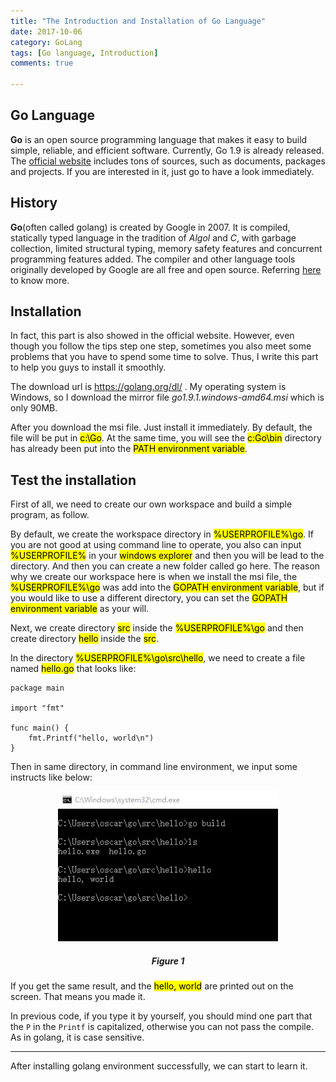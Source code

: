 ```yaml
---
title: "The Introduction and Installation of Go Language"
date: 2017-10-06
category: GoLang
tags: [Go language, Introduction]
comments: true

---
```


## Go Language

**Go** is an open source programming language that makes it easy to build simple, reliable, and efficient software. Currently, Go 1.9 is already released. The [official website](https://golang.org/#) includes tons of sources, such as documents, packages and projects. If you are interested in it, just go to have a look immediately.  

## History

**Go**(often called golang) is created by Google in 2007. It is compiled, statically typed language in the tradition of *Algol* and *C*, with garbage collection, limited structural typing, memory safety features and concurrent programming features added. The compiler and other language tools originally developed by Google are all free and open source. Referring [here](https://en.wikipedia.org/wiki/Go_(programming_language)) to know more.  

## Installation

In fact, this part is also showed in the official website. However, even though you follow the tips step one step, sometimes you also meet some problems that you have to spend some time to solve. Thus, I write this part to help you guys to install it smoothly.  

The download url is https://golang.org/dl/ . My operating system is Windows, so I download the mirror file *go1.9.1.windows-amd64.msi* which is only 90MB.  

After you download the msi file. Just install it immediately. By default, the file will be put in <mark>c:\Go</mark>. At the same time, you will see the <mark>c:Go\bin</mark> directory has already been put into the <mark>PATH environment variable</mark>.  

## Test the installation

First of all, we need to create our own workspace and build a simple program, as follow.  

By default, we create the workspace directory in <mark>%USERPROFILE%\go</mark>. If you are not good at using command line to operate, you also can input <mark>%USERPROFILE%</mark> in your <mark>windows explorer</mark> and then you will be lead to the directory. And then you can create a new folder called go here. The reason why we create our workspace here is when we install the msi file, the <mark>%USERPROFILE%\go</mark> was add into the <mark>GOPATH environment variable</mark>, but if you would like to use a different directory, you can set the <mark>GOPATH environment variable</mark> as your will.  

Next, we create directory <mark>src</mark> inside the <mark>%USERPROFILE%\go</mark> and then create directory <mark>hello</mark> inside the <mark>src</mark>.  

In the directory <mark>%USERPROFILE%\go\src\hello</mark>, we need to create a file named <mark>hello.go</mark> that looks like:  
    
    package main
    
    import "fmt"
    
    func main() {
        fmt.Printf("hello, world\n")
    }

Then in same directory, in command line environment, we input some instructs like below:  



<p align="center">
<img src="/images/post/20171006001.png" alt="go build" width="70%"  /><br/>
<center><h5><b>Figure 1</b></h5></center>
</p>


If you get the same result, and the <mark>hello, world</mark> are printed out on the screen. That means you made it.  

In previous code, if you type it by yourself, you should mind one part that the `P` in the `Printf` is capitalized, otherwise you can not pass the compile. As in golang, it is case sensitive.  

***

After installing golang environment successfully, we can start to learn it.  
